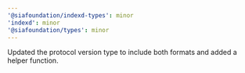 ```yaml
---
'@siafoundation/indexd-types': minor
'indexd': minor
'@siafoundation/types': minor
---
```


Updated the protocol version type to include both formats and added a helper function.
